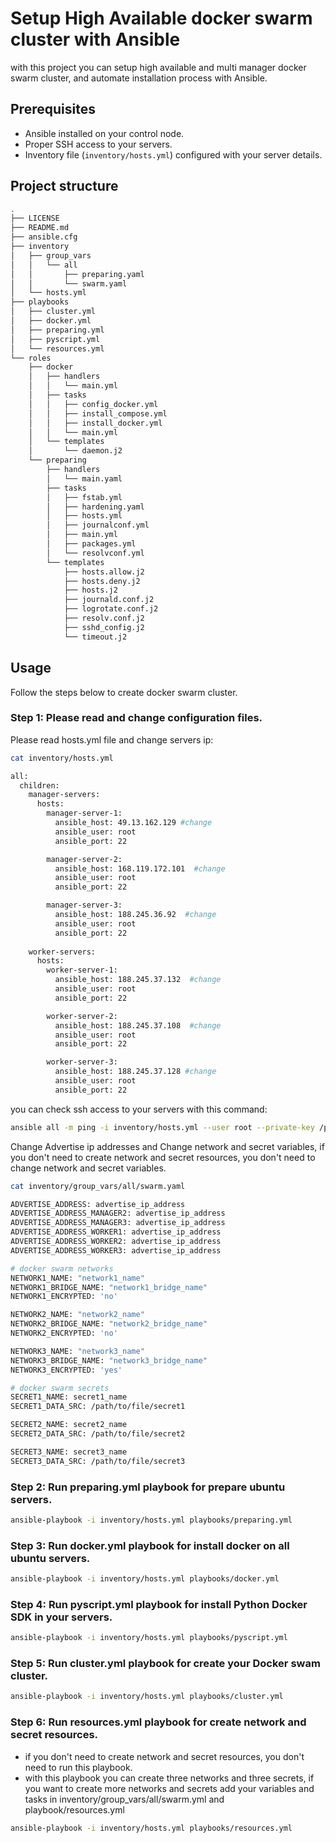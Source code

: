 # Setup High Available docker swarm cluster with Ansible

with this project you can setup high available and multi manager docker swarm cluster,
and automate installation process with Ansible.

## Prerequisites

- Ansible installed on your control node.
- Proper SSH access to your servers.
- Inventory file (`inventory/hosts.yml`) configured with your server details.

## Project structure

```sh
.
├── LICENSE
├── README.md
├── ansible.cfg
├── inventory
│   ├── group_vars
│   │   └── all
│   │       ├── preparing.yaml
│   │       └── swarm.yaml
│   └── hosts.yml
├── playbooks
│   ├── cluster.yml
│   ├── docker.yml
│   ├── preparing.yml
│   ├── pyscript.yml
│   └── resources.yml
└── roles
    ├── docker
    │   ├── handlers
    │   │   └── main.yml
    │   ├── tasks
    │   │   ├── config_docker.yml
    │   │   ├── install_compose.yml
    │   │   ├── install_docker.yml
    │   │   └── main.yml
    │   └── templates
    │       └── daemon.j2
    └── preparing
        ├── handlers
        │   └── main.yaml
        ├── tasks
        │   ├── fstab.yml
        │   ├── hardening.yaml
        │   ├── hosts.yml
        │   ├── journalconf.yml
        │   ├── main.yml
        │   ├── packages.yml
        │   └── resolvconf.yml
        └── templates
            ├── hosts.allow.j2
            ├── hosts.deny.j2
            ├── hosts.j2
            ├── journald.conf.j2
            ├── logrotate.conf.j2
            ├── resolv.conf.j2
            ├── sshd_config.j2
            └── timeout.j2
```

## Usage

Follow the steps below to create docker swarm cluster.

### Step 1: Please read and change configuration files.

Please read hosts.yml file and change servers ip:

```sh
cat inventory/hosts.yml 

all:
  children:
    manager-servers:
      hosts:
        manager-server-1:
          ansible_host: 49.13.162.129 #change
          ansible_user: root
          ansible_port: 22

        manager-server-2:
          ansible_host: 168.119.172.101  #change
          ansible_user: root
          ansible_port: 22

        manager-server-3:
          ansible_host: 188.245.36.92  #change
          ansible_user: root
          ansible_port: 22
    
    worker-servers:
      hosts:
        worker-server-1:
          ansible_host: 188.245.37.132  #change 
          ansible_user: root
          ansible_port: 22

        worker-server-2:
          ansible_host: 188.245.37.108  #change 
          ansible_user: root
          ansible_port: 22

        worker-server-3:
          ansible_host: 188.245.37.128 #change 
          ansible_user: root
          ansible_port: 22

```

you can check ssh access to your servers with this command:

```sh
ansible all -m ping -i inventory/hosts.yml --user root --private-key /path/to/private-key
```

Change Advertise ip addresses and Change network and secret variables,
if you don't need to create network and secret resources,
you don't need to change network and secret variables.

```sh
cat inventory/group_vars/all/swarm.yaml

ADVERTISE_ADDRESS: advertise_ip_address
ADVERTISE_ADDRESS_MANAGER2: advertise_ip_address
ADVERTISE_ADDRESS_MANAGER3: advertise_ip_address
ADVERTISE_ADDRESS_WORKER1: advertise_ip_address
ADVERTISE_ADDRESS_WORKER2: advertise_ip_address
ADVERTISE_ADDRESS_WORKER3: advertise_ip_address

# docker swarm networks
NETWORK1_NAME: "network1_name"
NETWORK1_BRIDGE_NAME: "network1_bridge_name"
NETWORK1_ENCRYPTED: 'no'

NETWORK2_NAME: "network2_name"
NETWORK2_BRIDGE_NAME: "network2_bridge_name"
NETWORK2_ENCRYPTED: 'no'

NETWORK3_NAME: "network3_name"
NETWORK3_BRIDGE_NAME: "network3_bridge_name"
NETWORK3_ENCRYPTED: 'yes'

# docker swarm secrets
SECRET1_NAME: secret1_name
SECRET1_DATA_SRC: /path/to/file/secret1

SECRET2_NAME: secret2_name
SECRET2_DATA_SRC: /path/to/file/secret2

SECRET3_NAME: secret3_name
SECRET3_DATA_SRC: /path/to/file/secret3

```

### Step 2: Run preparing.yml playbook for prepare ubuntu servers.

```sh
ansible-playbook -i inventory/hosts.yml playbooks/preparing.yml
```
### Step 3: Run docker.yml playbook for install docker on all ubuntu servers.

```sh
ansible-playbook -i inventory/hosts.yml playbooks/docker.yml 
```

### Step 4: Run pyscript.yml playbook for install Python Docker SDK in your servers.

```sh
ansible-playbook -i inventory/hosts.yml playbooks/pyscript.yml
```

### Step 5: Run cluster.yml playbook for create your Docker swam cluster.

```sh
ansible-playbook -i inventory/hosts.yml playbooks/cluster.yml
```

### Step 6: Run resources.yml playbook for create network and secret resources.

- if you don't need to create network and secret resources, you don't need to run this playbook.
- with this playbook you can create three networks and three secrets, if you want to create more networks and secrets add your variables and tasks in inventory/group_vars/all/swarm.yml and playbook/resources.yml

```sh
ansible-playbook -i inventory/hosts.yml playbooks/resources.yml
```
